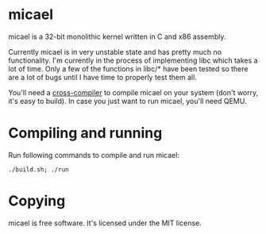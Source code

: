 # micael

micael is a 32-bit monolithic kernel written in C and x86 assembly.

Currently micael is in very unstable state and has pretty much no functionality. I'm currently in the process of implementing libc which takes a lot of time. Only a few of the functions in libc/\* have been tested so there are a lot of bugs until I have time to properly test them all.

You'll need a [cross-compiler](http://wiki.osdev.org/GCC_Cross-Compiler) to compile micael on your system (don't worry, it's easy to build). In case you just want to run micael, you'll need QEMU.

# Compiling and running

Run following commands to compile and run micael:

`./build.sh; ./run`

# Copying
micael is free software. It's licensed under the MIT license.

